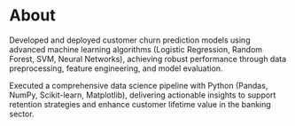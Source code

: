 # About
Developed and deployed customer churn prediction models using advanced machine learning algorithms (Logistic Regression, Random Forest, SVM, Neural Networks), achieving robust performance through data preprocessing, feature engineering, and model evaluation.

Executed a comprehensive data science pipeline with Python (Pandas, NumPy, Scikit-learn, Matplotlib), delivering actionable insights to support retention strategies and enhance customer lifetime value in the banking sector.
